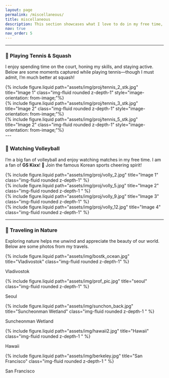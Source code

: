 ```yaml
---
layout: page
permalink: /miscellaneous/
title: miscellaneous
description: This section showcases what I love to do in my free time, including playing tennis, watching volleyball, and traveling in nature.
nav: true
nav_order: 5
---
```


---

### 🎾 Playing Tennis & Squash

I enjoy spending time on the court, honing my skills, and staying active. Below are some moments captured while playing tennis—though I must admit, I’m much better at squash!

<div class="row justify-content-center">
  <div class="col-sm mt-3 mt-md-0">
    {% include figure.liquid path="assets/img/proj/tennis_2_stk.jpg" title="Image 1" class="img-fluid rounded z-depth-1" style="image-orientation: from-image;"%}
  </div>
  <div class="col-sm mt-3 mt-md-0">
    {% include figure.liquid path="assets/img/proj/tennis_3_stk.jpg" title="Image 2" class="img-fluid rounded z-depth-1" style="image-orientation: from-image;"%}
  </div>
  <div class="col-sm mt-3 mt-md-0s">
    {% include figure.liquid path="assets/img/proj/tennis_5_stk.jpg" title="Image 2" class="img-fluid rounded z-depth-1" style="image-orientation: from-image;"%}
  </div>
</div>
---

### 🏐 Watching Volleyball

I’m a big fan of volleyball and enjoy watching matches in my free time. I am a fan of **GS Kixx**! 🥳 Join the famous Korean sports cheering spirit!

<style>
  /* CSS to rotate the image */
  .rotate90 {
    transform: rotate(90deg); /* Rotates the image 90 degrees */
    transform-origin: center; /* Ensures rotation is applied from the center */
  }
</style>
<style>
  .rotate180 {
    transform: rotate(180deg); 
    transform-origin: center; 
  }
</style>

<div class="row align-items-center justify-content-center">
  <div class="col-6">
    {% include figure.liquid path="assets/img/proj/volly_2.jpg" title="Image 1" class="img-fluid rounded z-depth-1" %}
  </div>
  <div class="col">
    {% include figure.liquid path="assets/img/proj/volly_5.jpg" title="Image 2" class="img-fluid rounded z-depth-1 " %}
  </div>
  <div class="col-6">
    {% include figure.liquid path="assets/img/proj/volly_9.jpg" title="Image 3" class="img-fluid rounded z-depth-1" %}
  </div>
  <div class="col-6">
    {% include figure.liquid path="assets/img/proj/volly_12.jpg" title="Image 4" class="img-fluid rounded z-depth-1" %}
  </div>
</div>

---

### 🌳 Traveling in Nature

Exploring nature helps me unwind and appreciate the beauty of our world. Below are some photos from my travels.

<div class="row align-items-center justify-content-center">
  <div class="col-6">
    {% include figure.liquid path="assets/img/bostk_ocean.jpg" title="Vladivostok" class="img-fluid rounded z-depth-1" %}
    <p class="text-center">Vladivostok</p>
  </div>
  <div class="col">
    {% include figure.liquid path="assets/img/prof_pic.jpg" title="seoul" class="img-fluid rounded z-depth-1" %}
    <p class="text-center">Seoul</p>
  </div>
  <div class="col">
    {% include figure.liquid path="assets/img/sunchon_back.jpg" title="Suncheonman Wetland" class="img-fluid rounded z-depth-1 " %}
    <p class="text-center">Suncheonman Wetland</p>
  </div>
    <div class="col">
    {% include figure.liquid path="assets/img/hawaii2.jpg" title="Hawaii" class="img-fluid rounded z-depth-1 " %}
    <p class="text-center">Hawaii</p>
  </div>
  <div class="col-6">
    {% include figure.liquid path="assets/img/berkeley.jpg" title="San Francisco" class="img-fluid rounded z-depth-1 " %}
    <p class="text-center">San Francisco</p>
  </div>
</div>